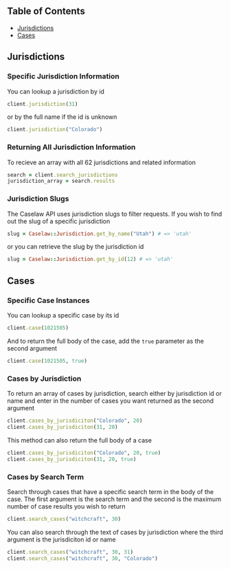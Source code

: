 ## Table of Contents

- [Jurisdictions](#jurisdictions)
- [Cases](#cases)

## Jurisdictions

### Specific Jurisdiction Information

You can lookup a jurisdiction by id

```ruby
client.jurisdiction(31)
```

or by the full name if the id is unknown

```ruby
client.jurisdiction("Colorado")
```

### Returning All Jurisdiction Information

To recieve an array with all 62 jurisdictions and related information

```ruby
search = client.search_jurisdictions
jurisdiction_array = search.results
```

### Jurisdiction Slugs

The Caselaw API uses jurisdiction slugs to filter requests. If you wish to find out the slug of a specific jurisdiction

```ruby
slug = Caselaw::Jurisdiction.get_by_name("Utah") # => 'utah'
```

or you can retrieve the slug by the jurisdiction id

```ruby
slug = Caselaw::Jurisdiction.get_by_id(12) # => 'utah'
```

## Cases

### Specific Case Instances

You can lookup a specific case by its id

```ruby
client.case(1021505)
```

And to return the full body of the case, add the `true` parameter as the second argument

```ruby
client.case(1021505, true)
```

### Cases by Jurisdiction

To return an array of cases by jurisdiction, search either by jurisdiction id or name and enter in the number of cases you want returned as the second argument

```ruby
client.cases_by_jurisdiciton("Colorado", 20)
client.cases_by_jurisdiciton(31, 20)
```

This method can also return the full body of a case

```ruby
client.cases_by_jurisdiciton("Colorado", 20, true)
client.cases_by_jurisdiciton(31, 20, true)
```

### Cases by Search Term

Search through cases that have a specific search term in the body of the case. The first argument is the search term and the second is the maximum number of case results you wish to return

```ruby
client.search_cases("witchcraft", 30)
```

You can also search through the text of cases by jurisdiction where the third argument is the jurisdiciton id or name

```ruby
client.search_cases("witchcraft", 30, 31)
client.search_cases("witchcraft", 30, "Colorado")
```


